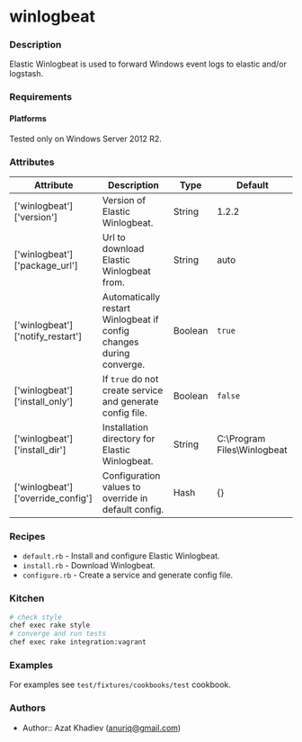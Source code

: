 # winlogbeat

### Description
Elastic Winlogbeat is used to forward Windows event logs to elastic and/or logstash.

### Requirements

#### Platforms
Tested only on Windows Server 2012 R2.

### Attributes
|Attribute|Description|Type|Default|
|---------|-----------|----|-------|
|['winlogbeat']['version']|Version of Elastic Winlogbeat.|String|1.2.2|
|['winlogbeat']['package_url']|Url to download Elastic Winlogbeat from.|String|auto|
|['winlogbeat']['notify_restart']|Automatically restart Winlogbeat if config changes during converge.|Boolean|`true`|
|['winlogbeat']['install_only']|If `true` do not create service and generate config file.|Boolean|`false`|
|['winlogbeat']['install_dir']|Installation directory for Elastic Winlogbeat.|String|C:\Program Files\Winlogbeat|
|['winlogbeat']['override_config']|Configuration values to override in default config.|Hash|{}|

### Recipes

* `default.rb` - Install and configure Elastic Winlogbeat.
* `install.rb` - Download Winlogbeat.
* `configure.rb` - Create a service and generate config file.


### Kitchen
```bash
# check style
chef exec rake style
# converge and run tests
chef exec rake integration:vagrant
```

### Examples
For examples see `test/fixtures/cookbooks/test` cookbook.

### Authors
* Author:: Azat Khadiev (anuriq@gmail.com)
